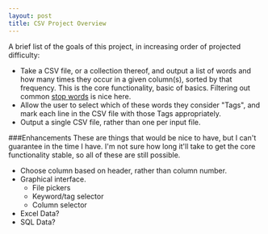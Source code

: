 ```yaml
---
layout: post 
title: CSV Project Overview
---
```


A brief list of the goals of this project, in increasing order of projected difficulty:

* Take a CSV file, or a collection thereof, and output a list of words and how many times they occur in a given column(s), sorted by that frequency.  This is the core functionality, basic of basics. Filtering out common [stop words](http://en.wikipedia.org/wiki/Stop_words) is nice here.
* Allow the user to select which of these words they consider "Tags", and mark each line in the CSV file with those Tags appropriately.
* Output a single CSV file, rather than one per input file.

###Enhancements
These are things that would be nice to have, but I can't guarantee in the time I have.  I'm not sure how long it'll take to get the core functionality stable, so all of these are still possible.

* Choose column based on header, rather than column number.
* Graphical interface.
	* File pickers
	* Keyword/tag selector
	* Column selector
* Excel Data?
* SQL Data?